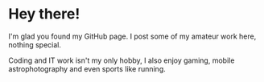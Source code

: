 # Hey there!
I'm glad you found my GitHub page. I post some of my amateur work here, nothing special.

Coding and IT work isn't my only hobby, I also enjoy gaming, mobile astrophotography and even sports like running.
